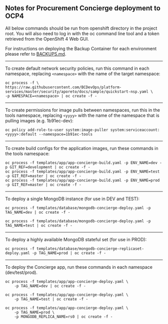 ## Notes for Procurement Concierge deployment to OCP4

All below commands should be run from openshift directory in the project root. You will also need to log in with the oc command line tool and a token retrieved from the OpenShift 4 Web GUI.

For instructions on deploying the Backup Container for each environment please refer to [BACKUPS.md](./BACKUPS.md).

-----

To create default network security policies, run this command in each namespace, replacing `<namespace>` with the name of the target namespace:

```
oc process -f \
https://raw.githubusercontent.com/BCDevOps/platform-services/master/security/aporeto/docs/sample/quickstart-nsp.yaml \
-p NAMESPACE=<namespace> | oc create -f -
```

-----

To create permissions for image pulls between namespaces, run this in the tools namespace, replacing `<yyyy>` with the name of the namespace that is pulling images (e.g. 1b91ec-dev):

```
oc policy add-role-to-user system:image-puller system:serviceaccount:<yyyy>:default --namespace=1b91ec-tools
```

-----

To create build configs for the application images, run these commands in the tools namespace:

```
oc process -f templates/app/app-concierge-build.yaml -p ENV_NAME=dev -p GIT_REF=development | oc create -f -
oc process -f templates/app/app-concierge-build.yaml -p ENV_NAME=test -p GIT_REF=master | oc create -f -
oc process -f templates/app/app-concierge-build.yaml -p ENV_NAME=prod -p GIT_REF=master | oc create -f -
```

------

To deploy a single MongoDB instance (for use in DEV and TEST):

```
oc process -f templates/database/mongodb-concierge-deploy.yaml -p TAG_NAME=dev | oc create -f -
```

```
oc process -f templates/database/mongodb-concierge-deploy.yaml -p TAG_NAME=test | oc create -f -
```

------

To deploy a highly available MongoDB stateful set (for use in PROD):

```
oc process -f templates/database/mongodb-concierge-replicaset-deploy.yaml -p TAG_NAME=prod | oc create -f -
```

------

To deploy the Concierge app, run these commands in each namespace (dev/test/prod).

```
oc process -f templates/app/app-concierge-deploy.yaml \
	-p TAG_NAME=dev | oc create -f -
```

```
oc process -f templates/app/app-concierge-deploy.yaml \
	-p TAG_NAME=test | oc create -f -
```

```
oc process -f templates/app/app-concierge-deploy.yaml \
	-p TAG_NAME=prod \
	-p MONGODB_REPLICA_NAME=rs0 | oc create -f -
```

